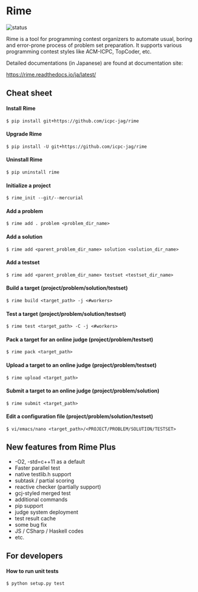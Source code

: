Rime
====

![status](https://travis-ci.org/icpc-jag/rime.svg?branch=master)

Rime is a tool for programming contest organizers to automate usual, boring and error-prone process of problem set preparation.
It supports various programming contest styles like ACM-ICPC, TopCoder, etc.

Detailed documentations (in Japanese) are found at documentation site:

https://rime.readthedocs.io/ja/latest/


Cheat sheet
-----------

#### Install Rime

```
$ pip install git+https://github.com/icpc-jag/rime
```

#### Upgrade Rime

```
$ pip install -U git+https://github.com/icpc-jag/rime
```

#### Uninstall Rime

```
$ pip uninstall rime
```

#### Initialize a project

```
$ rime_init --git/--mercurial
```

#### Add a problem

```
$ rime add . problem <problem_dir_name>
```

#### Add a solution

```
$ rime add <parent_problem_dir_name> solution <solution_dir_name>
```

#### Add a testset

```
$ rime add <parent_problem_dir_name> testset <testset_dir_name>
```

#### Build a target (project/problem/solution/testset)

```
$ rime build <target_path> -j <#workers>
```

#### Test a target (project/problem/solution/testset)

```
$ rime test <target_path> -C -j <#workers>
```

#### Pack a target for an online judge (project/problem/testset)

```
$ rime pack <target_path>
```

#### Upload a target to an online judge (project/problem/testset)

```
$ rime upload <target_path>
```

#### Submit a target to an online judge (project/problem/solution)

```
$ rime submit <target_path>
```

#### Edit a configuration file (project/problem/solution/testset)

```
$ vi/emacs/nano <target_path>/<PROJECT/PROBLEM/SOLUTION/TESTSET>
```


New features from Rime Plus
---------------------------

* -O2, -std=c++11 as a default
* Faster parallel test
* native testlib.h support
* subtask / partial scoring
* reactive checker (partially support)
* gcj-styled merged test
* additional commands
* pip support
* judge system deployment
* test result cache
* some bug fix
* JS / CSharp / Haskell codes
* etc.


For developers
--------------

#### How to run unit tests

```
$ python setup.py test
```

